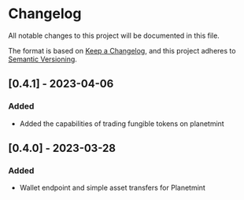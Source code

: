 # Changelog
All notable changes to this project will be documented in this file.

The format is based on [Keep a Changelog](https://keepachangelog.com/en/1.0.0/),
and this project adheres to [Semantic Versioning](https://semver.org/spec/v2.0.0.html).


## [0.4.1] - 2023-04-06
### Added
- Added the capabilities of trading fungible tokens on planetmint


## [0.4.0] - 2023-03-28
### Added
- Wallet endpoint and simple asset transfers for Planetmint
